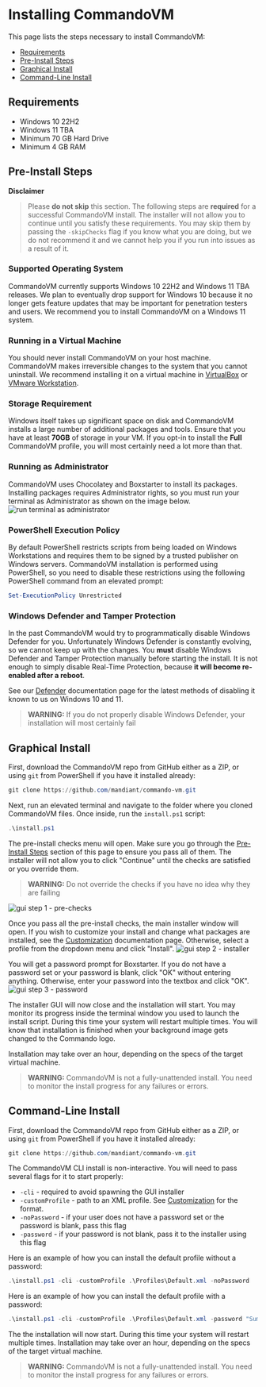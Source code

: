 # Installing CommandoVM

This page lists the steps necessary to install CommandoVM:
- [Requirements](#requirements)
- [Pre-Install Steps](#pre-install-steps)
- [Graphical Install](#graphical-install)
- [Command-Line Install](#command-line-install)

## Requirements

- Windows 10 22H2
- Windows 11 TBA
- Minimum 70 GB Hard Drive
- Minimum 4 GB RAM

## Pre-Install Steps

**Disclaimer**
> Please **do not skip** this section. The following steps are **required** for a successful CommandoVM install. The installer will not allow you to continue until you satisfy these requirements. You may skip them by passing the `-skipChecks` flag if you know what you are doing, but we do not recommend it and we cannot help you if you run into issues as a result of it.

### Supported Operating System

CommandoVM currently supports Windows 10 22H2 and Windows 11 TBA releases. We plan to eventually drop support for Windows 10 because it no longer gets feature updates that may be important for penetration testers and users. We recommend you to install CommandoVM on a Windows 11 system.

### Running in a Virtual Machine

You should never install CommandoVM on your host machine. CommandoVM makes irreversible changes to the system that you cannot uninstall. We recommend installing it on a virtual machine in [VirtualBox](https://www.virtualbox.org/wiki/Downloads) or [VMware Workstation](https://www.vmware.com/products/workstation-pro.html).

### Storage Requirement

Windows itself takes up significant space on disk and CommandoVM installs a large number of additional packages and tools. Ensure that you have at least **70GB** of storage in your VM. If you opt-in to install the **Full** CommandoVM profile, you will most certainly need a lot more than that.

### Running as Administrator

CommandoVM uses Chocolatey and Boxstarter to install its packages. Installing packages requires Administrator rights, so you must run your terminal as Administrator as shown on the image below.
![run terminal as administrator](../Images/Docs/runasadmin.png)

### PowerShell Execution Policy

By default PowerShell restricts scripts from being loaded on Windows Workstations and requires them to be signed by a trusted publisher on Windows servers. CommandoVM installation is performed using PowerShell, so you need to disable these restrictions using the following PowerShell command from an elevated prompt:
```powershell
Set-ExecutionPolicy Unrestricted
```

### Windows Defender and Tamper Protection

In the past CommandoVM would try to programmatically disable Windows Defender for you. Unfortunately Windows Defender is constantly evolving, so we cannot keep up with the changes. You **must** disable Windows Defender and Tamper Protection manually before starting the install. It is not enough to simply disable Real-Time Protection, because **it will become re-enabled after a reboot**.

See our [Defender](Defender.md) documentation page for the latest methods of disabling it known to us on Windows 10 and 11.

> **WARNING:** If you do not properly disable Windows Defender, your installation will most certainly fail

## Graphical Install

First, download the CommandoVM repo from GitHub either as a ZIP, or using `git` from PowerShell if you have it installed already:
```powershell
git clone https://github.com/mandiant/commando-vm.git
```

Next, run an elevated terminal and navigate to the folder where you cloned CommandoVM files. Once inside, run the `install.ps1` script:
```powershell
.\install.ps1
```

The pre-install checks menu will open. Make sure you go through the [Pre-Install Steps](#pre-install-steps) section of this page to ensure you pass all of them. The installer will not allow you to click "Continue" until the checks are satisfied or you override them. 

> **WARNING:** Do not override the checks if you have no idea why they are failing

![gui step 1 - pre-checks](../Images/Docs/gui_step1.png)

Once you pass all the pre-install checks, the main installer window will open. If you wish to customize your install and change what packages are installed, see the [Customization](Customization.md) documentation page. Otherwise, select a profile from the dropdown menu and click "Install".
![gui step 2 - installer](../Images/Docs/gui_step2.png)

You will get a password prompt for Boxstarter. If you do not have a password set or your password is blank, click "OK" without entering anything. Otherwise, enter your password into the textbox and click "OK".
![gui step 3 - password](../Images/Docs/gui_step3.png)

The installer GUI will now close and the installation will start. You may monitor its progress inside the terminal window you used to launch the install script. During this time your system will restart multiple times. You will know that installation is finished when your background image gets changed to the Commando logo. 

Installation may take over an hour, depending on the specs of the target virtual machine.

> **WARNING:** CommandoVM is not a fully-unattended install. You need to monitor the install progress for any failures or errors.

## Command-Line Install

First, download the CommandoVM repo from GitHub either as a ZIP, or using `git` from PowerShell if you have it installed already:
```powershell
git clone https://github.com/mandiant/commando-vm.git
```

The CommandoVM CLI install is non-interactive. You will need to pass several flags for it to start properly:
- `-cli` - required to avoid spawning the GUI installer
- `-customProfile` - path to an XML profile. See [Customization](Customization.md) for the format.
- `-noPassword` - if your user does not have a password set or the password is blank, pass this flag
- `-password` - if your password is not blank, pass it to the installer using this flag

Here is an example of how you can install the default profile without a password:
```powershell
.\install.ps1 -cli -customProfile .\Profiles\Default.xml -noPassword
```

Here is an example of how you can install the default profile with a password:
```powershell
.\install.ps1 -cli -customProfile .\Profiles\Default.xml -password "Summer2023!"
```

The the installation will now start. During this time your system will restart multiple times. Installation may take over an hour, depending on the specs of the target virtual machine.

> **WARNING:** CommandoVM is not a fully-unattended install. You need to monitor the install progress for any failures or errors.
